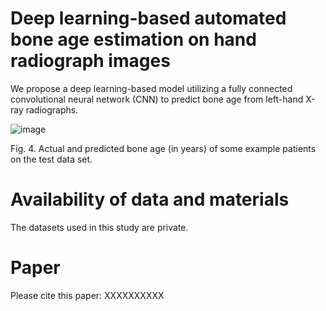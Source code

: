 # Deep learning-based automated bone age estimation on hand radiograph images

We propose a deep learning-based model utilizing a fully connected convolutional neural network (CNN) to predict bone age from left-hand X-ray radiographs. 


![image](https://github.com/afiosman/deep_learning_based_bone_age_estimation/assets/10604649/eecd2def-0795-4413-b048-9a32432fc47d)
 
Fig. 4. Actual and predicted bone age (in years) of some example patients on the test data set. 

# Availability of data and materials
The datasets used in this study are private. 

# Paper
Please cite this paper: XXXXXXXXXX
